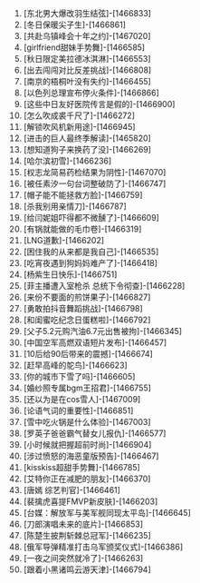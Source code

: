 
1. [东北男大爆改羽生结弦]-[1466833]
1. [冬日保暖尖子生]-[1466861]
1. [共赴乌镇峰会十年之约]-[1467020]
1. [girlfriend甜妹手势舞]-[1466585]
1. [秋日限定美拉德冰淇淋]-[1466553]
1. [出去闯闯对比反差挑战]-[1466808]
1. [南京的梧桐叶没有失约]-[1466455]
1. [以色列总理宣布停火条件]-[1466866]
1. [这些中日友好医院传言是假的]-[1466900]
1. [怎么吹成裘千尺了]-[1466272]
1. [解锁吹风机新用途]-[1466945]
1. [进击的巨人最终季解读]-[1465820]
1. [想知道狗子来换药了没]-[1466269]
1. [哈尔滨初雪]-[1466236]
1. [权志龙简易药检结果为阴性]-[1467070]
1. [被任素汐一句台词整破防了]-[1466747]
1. [帽子能不能拯救方脸]-[1466759]
1. [杀我别用亲情刀]-[1466787]
1. [给闫妮姐吓得都不微醺了]-[1466609]
1. [有锅就能做的毛巾卷]-[1466319]
1. [LNG道歉]-[1466202]
1. [困住我的从来都是我自己]-[1466535]
1. [吃宵夜遇到狗妈妈难产了]-[1466418]
1. [杨紫生日快乐]-[1466751]
1. [菲主播遭入室枪杀 总统下令彻查]-[1466228]
1. [来份不要面的煎饼果子]-[1466827]
1. [勇敢拍抖音舞蹈挑战]-[1466798]
1. [和闺蜜吃纪念日蛋糕啦]-[1466792]
1. [父子5.2元购汽油6.7元出售被拘]-[1466345]
1. [中国空军高燃双语短片发布]-[1466457]
1. [10后给90后带来的震撼]-[1466674]
1. [赶早高峰的鸵鸟]-[1466623]
1. [你的城市下雪了吗]-[1466605]
1. [婚纱照专属bgm王招君]-[1466755]
1. [还以为是在cos雪人]-[1467009]
1. [论语气词的重要性]-[1466851]
1. [雪中吃火锅是什么体验]-[1467003]
1. [罗英子爸爸霸气替女儿报仇]-[1466577]
1. [小时候就把握超前时尚]-[1466904]
1. [涉过愤怒的海恶童版预告]-[1466467]
1. [kisskiss超甜手势舞]-[1466785]
1. [艾特你正在减肥的朋友]-[1466370]
1. [唐嫣 综艺判官]-[1466461]
1. [裴擒虎喜提FMVP新皮肤]-[1466203]
1. [台媒：解放军与美军舰同现太平岛]-[1466645]
1. [刀郎演唱未来的底片]-[1466853]
1. [陈楚生披荆斩棘总冠军]-[1466235]
1. [俄军导弹精准打击乌军颁奖仪式]-[1466386]
1. [一夜之间突然就冷了]-[1466263]
1. [跟着小黑诸鸣云游天津]-[1466794]
